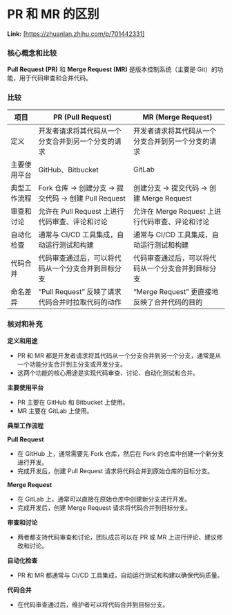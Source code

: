 # PR 和 MR 的区别



 **Link:** [https://zhuanlan.zhihu.com/p/701442331]

### 核心概念和比较  

**Pull Request (PR)** 和 **Merge Request (MR)** 是版本控制系统（主要是 Git）的功能，用于代码审查和合并代码。

### 比较  

| 项目 | PR (Pull Request) | MR (Merge Request) |
| --- | --- | --- |
| 定义 | 开发者请求将其代码从一个分支合并到另一个分支的请求 | 开发者请求将其代码从一个分支合并到另一个分支的请求 |
| 主要使用平台 | GitHub、Bitbucket | GitLab |
| 典型工作流程 | Fork 仓库 -> 创建分支 -> 提交代码 -> 创建 Pull Request | 创建分支 -> 提交代码 -> 创建 Merge Request |
| 审查和讨论 | 允许在 Pull Request 上进行代码审查、评论和讨论 | 允许在 Merge Request 上进行代码审查、评论和讨论 |
| 自动化检查 | 通常与 CI/CD 工具集成，自动运行测试和构建 | 通常与 CI/CD 工具集成，自动运行测试和构建 |
| 代码合并 | 代码审查通过后，可以将代码从一个分支合并到目标分支 | 代码审查通过后，可以将代码从一个分支合并到目标分支 |
| 命名差异 | “Pull Request” 反映了请求代码合并时拉取代码的动作 | “Merge Request” 更直接地反映了合并代码的目的 |

### 核对和补充  

**定义和用途**

* PR 和 MR 都是开发者请求将其代码从一个分支合并到另一个分支，通常是从一个功能分支合并到主分支或开发分支。
* 这两个功能的核心用途是实现代码审查、讨论、自动化测试和合并。

**主要使用平台**

* PR 主要在 GitHub 和 Bitbucket 上使用。
* MR 主要在 GitLab 上使用。

**典型工作流程**

**Pull Request**

* 在 GitHub 上，通常需要先 Fork 仓库，然后在 Fork 的仓库中创建一个新分支进行开发。
* 完成开发后，创建 Pull Request 请求将代码合并到原始仓库的目标分支。

**Merge Request**

* 在 GitLab 上，通常可以直接在原始仓库中创建新分支进行开发。
* 完成开发后，创建 Merge Request 请求将代码合并到目标分支。

**审查和讨论**

* 两者都支持代码审查和讨论，团队成员可以在 PR 或 MR 上进行评论、建议修改和讨论。

**自动化检查**

* PR 和 MR 都通常与 CI/CD 工具集成，自动运行测试和构建以确保代码质量。

**代码合并**

* 在代码审查通过后，维护者可以将代码合并到目标分支。
